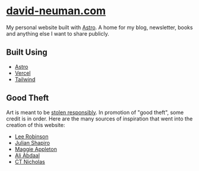 # [david-neuman.com](https://david-neuman.com)

My personal website built with [Astro](https://astro.build). A home for my blog, newsletter, books and anything else I want to share publicly.

## Built Using

- [Astro](https://astro.build)
- [Vercel](https://vercel.com/)
- [Tailwind](http://tailwindcss.com/)

## Good Theft

Art is meant to be [stolen responsibly](https://austinkleon.com/steal/). In promotion of "good theft", some credit is in order. Here are the many sources of inspiration that went into the creation of this website:

- [Lee Robinson](https://github.com/leerob/leerob.io)
- [Julian Shapiro](https://www.julian.com/)
- [Maggie Appleton](https://maggieappleton.com/)
- [Ali Abdaal](https://aliabdaal.com/)
- [CT Nicholas](https://www.ctnicholas.dev/)

